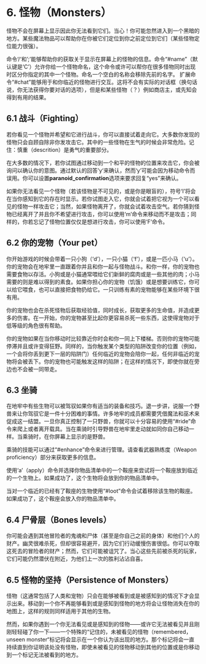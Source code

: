 # 6. 怪物（Monsters）

怪物不会在屏幕上显示因此你无法看到它们。当心！你可能忽然进入到一个黑暗的地方。某些魔法物品可以帮助你在你被它们定位到你之前定位到它们（某些怪物定位能力很强）。

命令‘/‘和’;’能够帮助你的获取关于显示在屏幕上的怪物的信息。命令“#name”（默认键是‘C’）允许你给一个怪物命名，这个命令或许可以帮你在很多怪物同时出现时区分你指定的其中一个怪物。命名一个空白的名称会移除先前的名字。
扩展命令“#chat”能够用于和你临近的怪物进行交互。这将不会有实际的对话框（换句话说，你无法获得你要对话的选项），但是和某些怪物（？）例如商店主，或先知会得到有用的结果。

## 6.1 战斗（Fighting）

若你看见一个怪物并希望和它进行战斗，你可以直接试着走向它。大多数你发现的怪物只会自顾自除非你发攻击它。其中的一些怪物在生气的时候会非常危险。记住：慎重（descrition）是勇气的重要部分。

在大多数的情况下，若你试图通过移动到一个和平的怪物的位置来攻击它，你会被询问以确认你的意图。通过默认的回答’y‘来确认，然而‘y’可能会因为移动命令而误用。你可以设置**paranoid_confirmation**选项来要求回复“yes”来确认。

如果你无法看见一个怪物（若该怪物是不可见的，或是你是眼盲的），符号‘I’将会在当你感知到它的存在时显示。若你试图走入它，你就会试着把它视为一个可以看见的怪物一样攻击它；当然，如果怪物离开了，你就会试着攻击空气。若你猜到怪物已经离开了并且你不希望进行攻击，你可以使用‘m’命令来移动而不是攻击；同样的，你若忘记了怪物位置仅仅是想进行攻击，你可以使用‘F’命令。

## 6.2 你的宠物（Your pet）

你开始游戏的时候会带着一只小狗（‘d’），一只小猫（‘f’），或是一匹小马（‘u’）。你的宠物会在地牢里一直跟着你并且和你一起与怪物战斗。和你一样，你的宠物也需要食物以存活。小狗或是小猫通常喂给它们新鲜的腐肉或是一些其他的肉；小马需要的则是难以得到的素食。如果你担心你的宠物（饥饿）或是想要训练它，你可以给它喂食，也可以直接把食物扔给它。一只训练有素的宠物能够在某些环境下很有用。

你的宠物也会在杀死怪物后获取经验值，同时成长，获取更多的生命值，并造成更多的伤害。在一开始，你的宠物甚至比起你更容易杀死一些东西，这使得宠物对于低等级的角色很有帮助。

你的宠物如果在当你移动时比较靠近你时会和你一同上下楼梯。否则你的宠物可能停滞并且或许变得狂野。同样的，当你触发某个类型的陷阱改变你的位置（例如，一个会将你丢到更下一层的陷阱门）任何临近的宠物会陪你一起，任何非临近的宠物将会被丢下。你的宠物也可能触发这样的陷阱；在这样的情况下，即使你就在旁边也不会被一同带走。

## 6.3 坐骑

在地牢中有些生物可以被驾驭如果你有适当的装备和技巧。退一步讲，说服一个野兽来让你驾驭它是一件十分困难的事情。许多地牢的成员都需要凭借魔法和巫术来促成这一结盟。一旦你真正控制了一只野兽，你就可以十分容易的使用“#ride”命令来爬上或者离开载具。当在乘骑时引导野兽在地牢里走动就如同你自己移动一样。当乘骑时，在你屏幕上显示的是野兽。

乘骑的技能可以通过“#enhance”命令来进行管理。请查看武器熟练度（Weapon proficiency）部分来获取更多的信息。

使用‘a’（apply）命令并选择你物品清单中的一个鞍座来尝试将一个鞍座放到临近的一个生物上。如果成功了，这个生物将会放到你的物品清单中。

当对一个临近的已经有了鞍座的生物使用“#loot”命令会试着移除该生物的鞍座。如果成功了，这个鞍座会放入你的物品清单中。

## 6.4 尸骨层（Bones levels）

你可能会遇到其他冒险者的鬼魂和尸体（甚至是你自己之前的身体）和他们个人的财产。幽灵很难杀死，但却很容易避开，因为它们行动缓慢伤害很低。你可以夺取这死去的冒险者的财产；然而，它们可能被诅咒了。当心这些先前被杀死的玩家，它们可能仍然潜伏在附近，为他们上一次的胜利沾沾自喜。

## 6.5 怪物的坚持（Persistence of Monsters）

怪物（这通常包括了人类和宠物）只会在能够被看到或是被感知到的情况下才会显示出来。移动到一个你不再能够看到或是感知到怪物的地方将会让怪物消失在你的地图上，这样的规则同样适用于其他的生物。

然而，如果你遇到一个你无法看见或是感知到的怪物——或许它无法被看见并且刚刚轻轻碰了你一下——一个特殊的“记住的，未被看见的怪物（remembered，unseen monster“标记将会显示在一个你认为该出现的地方。那个标记将会一直持续直到你证明该处没有怪物，即使未被看见的怪物移动到其他的位置或是你移动到一个标记无法被看到的地方。
